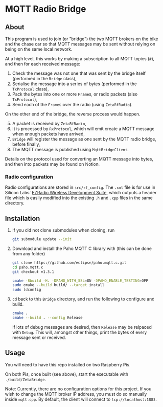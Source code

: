 # MQTT Radio Bridge


## About

This program is used to join (or "bridge") the two MQTT brokers on the bike and the chase car so that MQTT messages may be sent without relying on being on the same local network.

At a high level, this works by making a subscription to all MQTT topics (`#`), and then for each received message:

1. Check the message was not one that was sent by the bridge itself (performed in the `Bridge` class),
2. Serialise the message into a series of bytes (performed in the `TxProtocol` class),
3. Pack the bytes into one or more `Frame`s, or radio packets (also `TxProtocol`),
4. Send each of the `Frame`s over the radio (using `ZetaRfRadio`).

On the other end of the bridge, the reverse process would happen.

5. A packet is received by `ZetaRfRadio`,
6. It is processed by `RxProtocol`, which will emit create a MQTT message when enough packets have arrived,
7. `Bridge` will register the message as one sent by the MQTT radio bridge, before finally,
8. The MQTT message is published using `MqttBridgeClient`.

Details on the protocol used for converting an MQTT message into bytes, and then into packets may be found on Notion.

### Radio configuration

Radio configurations are stored in `src/rf_config`.
The `.xml` file is for use in Silicon Labs' [EZRadio Wireless Development Suite](https://www.silabs.com/products/development-tools/software/wireless-development-suite), which outputs a header file which is easily modified into the existing `.h` and `.cpp` files in the same directory.

## Installation

1. If you did not clone submodules when cloning, run
    ```bash
    git submodule update --init
    ```
2. Download and install the Paho MQTT C library with (this can be done from any folder)
    ```bash
    git clone https://github.com/eclipse/paho.mqtt.c.git
    cd paho.mqtt.c
    git checkout v1.3.1

    cmake -Bbuild -H. -DPAHO_WITH_SSL=ON -DPAHO_ENABLE_TESTING=OFF
    sudo cmake --build build/ --target install
    sudo ldconfig
    ```
3. `cd` back to this `Bridge` directory, and run the following to configure and build.
    ```bash
    cmake .
    cmake --build . --config Release
    ```
    If lots of debug messages are desired, then `Release` may be relpaced with `Debug`.
    This will, amongst other things, print the bytes of every message sent or received.

## Usage

You will need to have this repo installed on two Raspberry Pis.

On both Pis, once built (see above), start the executable with `./build/ZetaBridge`.

Note: Currently, there are no configuration options for this project.
If you wish to change the MQTT broker IP address, you must do so manually inside `mqtt.cpp`.
By default, the client will connect to `tcp://localhost:1883`.
